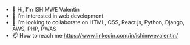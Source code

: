- 👋 Hi, I’m ISHIMWE Valentin
- 👀 I’m interested in web development
- 💞️ I’m looking to collaborate on HTML, CSS, React.js, Python, Django, AWS, PHP, PWAS
- 📫 How to reach me https://www.linkedin.com/in/ishimwevalentin/

<!---
INValentin/INValentin is a ✨ special ✨ repository because its `README.md` (this file) appears on your GitHub profile.
You can click the Preview link to take a look at your changes.
--->

